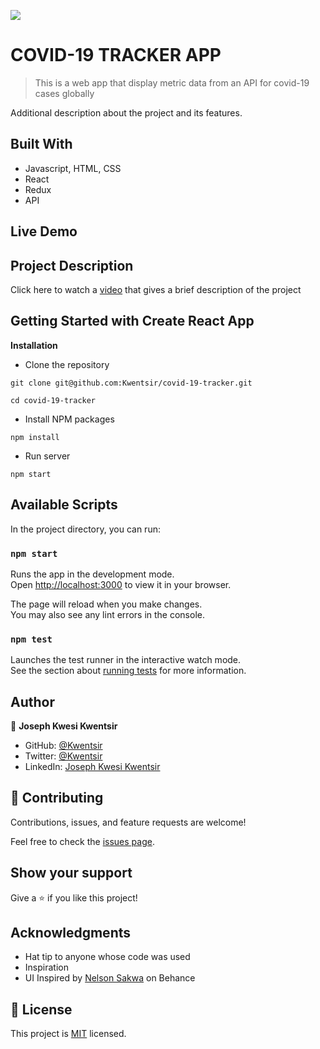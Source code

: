 ![](https://img.shields.io/badge/Microverse-blueviolet)

# COVID-19 TRACKER APP

> This is a web app that display metric data from an API for covid-19 cases globally


Additional description about the project and its features.

## Built With

- Javascript, HTML, CSS
- React
- Redux
- API

## Live Demo



## Project Description

Click here to watch a [video](VIDEO) that gives a brief description of the project

## Getting Started with Create React App

**Installation**

- Clone the repository

```
git clone git@github.com:Kwentsir/covid-19-tracker.git

cd covid-19-tracker
```

- Install NPM packages

```
npm install
```

- Run server

```
npm start
```

## Available Scripts

In the project directory, you can run:

### `npm start`

Runs the app in the development mode.\
Open [http://localhost:3000](http://localhost:3000) to view it in your browser.

The page will reload when you make changes.\
You may also see any lint errors in the console.

### `npm test`

Launches the test runner in the interactive watch mode.\
See the section about [running tests](https://facebook.github.io/create-react-app/docs/running-tests) for more information.

## Author

👤 **Joseph Kwesi Kwentsir**

- GitHub: [@Kwentsir](https://github.com/Kwentsir/)
- Twitter: [@Kwentsir](https://twitter.com/jkwentsir)
- LinkedIn: [Joseph Kwesi Kwentsir](https://www.linkedin.com/in/josephkwentsir/)

## 🤝 Contributing

Contributions, issues, and feature requests are welcome!

Feel free to check the [issues page](../../issues/).

## Show your support

Give a ⭐️ if you like this project!

## Acknowledgments

- Hat tip to anyone whose code was used
- Inspiration
- UI Inspired by [Nelson Sakwa](<https://www.behance.net/gallery/31579789/Ballhead-App-(Free-PSDs)>) on Behance

## 📝 License

This project is [MIT](./MIT.md) licensed.
